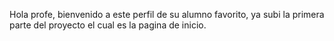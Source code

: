 Hola profe, bienvenido a este perfil de su alumno favorito, ya subi la primera parte del proyecto el cual es la pagina de inicio. 
